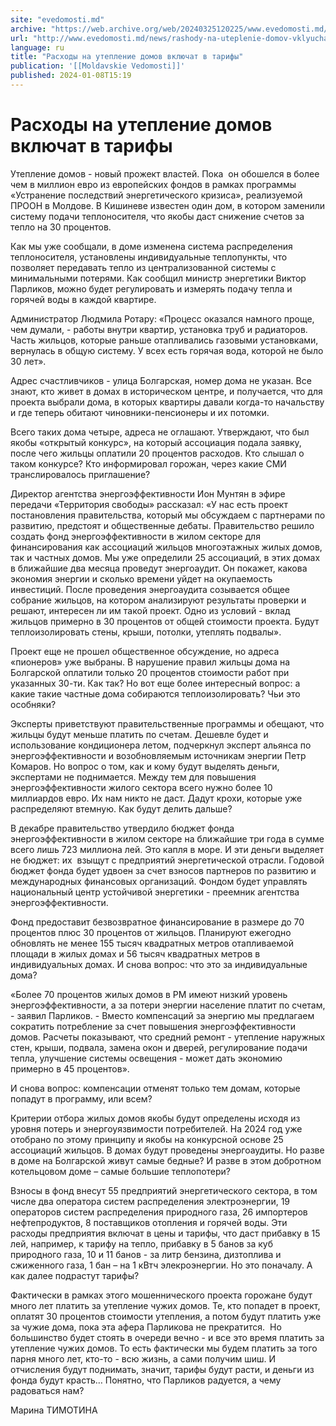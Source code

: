 ```yaml
---
site: "evedomosti.md"
archive: "https://web.archive.org/web/20240325120225/www.evedomosti.md/news/rashody-na-uteplenie-domov-vklyuchat-v-tarify"
url: "http://www.evedomosti.md/news/rashody-na-uteplenie-domov-vklyuchat-v-tarify"
language: ru
title: "Расходы на утепление домов включат в тарифы"
publication: '[[Moldavskie Vedomosti]]'
published: 2024-01-08T15:19
---
```


# Расходы на утепление домов включат в тарифы

Утепление домов - новый прожект властей. Пока  он обошелся в более чем в миллион евро из европейских фондов в рамках программы «Устранение последствий энергетического кризиса», реализуемой ПРООН в Молдове. В Кишиневе известен один дом, в котором заменили систему подачи теплоносителя, что якобы даст снижение счетов за тепло на 30 процентов.

Как мы уже сообщали, в доме изменена система распределения теплоносителя, установлены индивидуальные теплопункты, что позволяет передавать тепло из централизованной системы с минимальными потерями. Как сообщил министр энергетики Виктор Парликов, можно будет регулировать и измерять подачу тепла и горячей воды в каждой квартире.

Администратор Людмила Ротару: «Процесс оказался намного проще, чем думали, - работы внутри квартир, установка труб и радиаторов. Часть жильцов, которые раньше отапливались газовыми установками, вернулась в общую систему. У всех есть горячая вода, которой не было 30 лет».

Адрес счастливчиков - улица Болгарская, номер дома не указан. Все знают, кто живет в домах в историческом центре, и получается, что для проекта выбрали дома, в которых квартиры давали когда-то начальству и где теперь обитают чиновники-пенсионеры и их потомки.

Всего таких дома четыре, адреса не оглашают. Утверждают, что был якобы «открытый конкурс», на который ассоциация подала заявку, после чего жильцы оплатили 20 процентов расходов. Кто слышал о таком конкурсе? Кто информировал горожан, через какие СМИ транслировалось приглашение?

Директор агентства энергоэффективности Ион Мунтян в эфире передачи «Территория свободы» рассказал: «У нас есть проект постановления правительства, который мы обсуждаем с партнерами по развитию, предстоят и общественные дебаты. Правительство решило создать фонд энергоэффективности в жилом секторе для финансирования как ассоциаций жильцов многоэтажных жилых домов, так и частных домов. Мы уже определили 25 ассоциаций, в этих домах в ближайшие два месяца проведут энергоаудит. Он покажет, какова экономия энергии и сколько времени уйдет на окупаемость инвестиций. После проведения энергоаудита созывается общее собрание жильцов, на котором анализируют результаты проверки и решают, интересен ли им такой проект. Одно из условий - вклад жильцов примерно в 30 процентов от общей стоимости проекта. Будут теплоизолировать стены, крыши, потолки, утеплять подвалы».

Проект еще не прошел общественное обсуждение, но адреса «пионеров» уже выбраны. В нарушение правил жильцы дома на Болгарской оплатили только 20 процентов стоимости работ при указанных 30-ти. Как так? Но вот еще более интересный вопрос: а какие такие частные дома собираются теплоизолировать? Чьи это особняки?

Эксперты приветствуют правительственные программы и обещают, что жильцы будут меньше платить по счетам. Дешевле будет и использование кондиционера летом, подчеркнул эксперт альянса по энергоэффективности и возобновляемым источникам энергии Петр Комаров. Но вопрос о том, как и кому будут выделять деньги, экспертами не поднимается. Между тем для повышения энергоэффективности жилого сектора всего нужно более 10 миллиардов евро. Их нам никто не даст. Дадут крохи, которые уже распределяют втемную. Как будут делить дальше?

В декабре правительство утвердило бюджет фонда энергоэффективности в жилом секторе на ближайшие три года в сумме всего лишь 723 миллиона лей. Это капля в море. И эти деньги выделяет не бюджет: их  взыщут с предприятий энергетической отрасли. Годовой бюджет фонда будет удвоен за счет взносов партнеров по развитию и международных финансовых организаций. Фондом будет управлять национальный центр устойчивой энергетики - преемник агентства энергоэффективности.

Фонд предоставит безвозвратное финансирование в размере до 70 процентов плюс 30 процентов от жильцов. Планируют ежегодно обновлять не менее 155 тысяч квадратных метров отапливаемой площади в жилых домах и 56 тысяч квадратных метров в индивидуальных домах. И снова вопрос: что это за индивидуальные дома?

«Более 70 процентов жилых домов в РМ имеют низкий уровень энергоэффективности, а за потери энергии население платит по счетам, - заявил Парликов. - Вместо компенсаций за энергию мы предлагаем сократить потребление за счет повышения энергоэффективности домов. Расчеты показывают, что средний ремонт - утепление наружных стен, крыши, подвала, замена окон и дверей, регулирование подачи тепла, улучшение системы освещения - может дать экономию примерно в 45 процентов».

И снова вопрос: компенсации отменят только тем домам, которые попадут в программу, или всем?

Критерии отбора жилых домов якобы будут определены исходя из уровня потерь и энергоуязвимости потребителей. На 2024 год уже отобрано по этому принципу и якобы на конкурсной основе 25 ассоциаций жильцов. В домах будут проведены энергоаудиты. Но разве в доме на Болгарской живут самые бедные? И разве в этом добротном котельцовом доме – самые большие теплопотери?

Взносы в фонд внесут 55 предприятий энергетического сектора, в том числе два оператора систем распределения электроэнергии, 19 операторов систем распределения природного газа, 26 импортеров нефтепродуктов, 8 поставщиков отопления и горячей воды. Эти расходы предприятия включат в цены и тарифы, что даст прибавку в 15 лей, например, к тарифу на тепло, прибавку в 5 банов за куб природного газа, 10 и 11 банов - за литр бензина, дизтоплива и сжиженного газа, 1 бан – на 1 кВтч элекроэнергии. Но это поначалу. А как далее подрастут тарифы?

Фактически в рамках этого мошеннического проекта горожане будут много лет платить за утепление чужих домов. Те, кто попадет в проект, оплатят 30 процентов стоимости утепления, а потом будут платить уже за чужие дома, пока эта афера Парликова не прекратится.  Но большинство будет стоять в очереди вечно - и все это время платить за утепление чужих домов. То есть фактически мы будем платить за того парня много лет, кто-то - всю жизнь, а сами получим шиш. И отчисления будут поднимать, значит, тарифы будут расти, и деньги из фонда будут красть… Понятно, что Парликов радуется, а чему радоваться нам?

Марина ТИМОТИНА